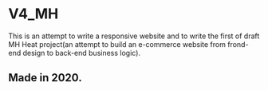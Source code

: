 # V4_MH

 This is an attempt to write a responsive website and to write the first of draft MH Heat project(an attempt to build an e-commerce website from frond-end design to back-end business logic). 
 
## Made in 2020.
 
